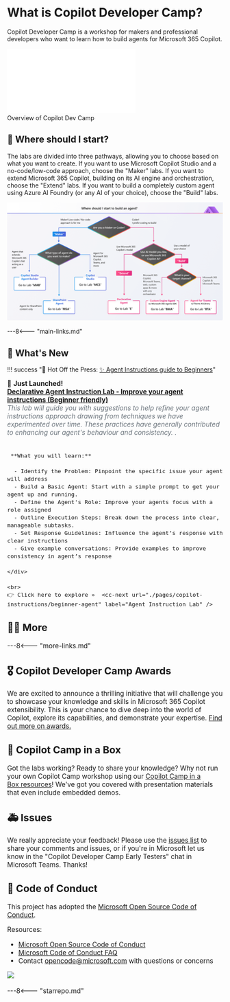 # What is Copilot Developer Camp?

Copilot Developer Camp is a workshop for makers and professional developers who want to learn how to build agents for Microsoft 365 Copilot.

  <div class="video">
      <iframe src="//www.youtube.com/embed/uLYdP4ST7k0" frameborder="0" allowfullscreen></iframe>
      <div>Overview of Copilot Dev Camp</div>
    </div>

## 🧪 Where should I start?

The labs are divided into three pathways, allowing you to choose based on what you want to create. If you want to use Microsoft Copilot Studio and a no-code/low-code approach, choose the "Maker" labs. If you want to extend Microsoft 365 Copilot, building on its AI engine and orchestration, choose the "Extend" labs. If you want to build a completely custom agent using Azure AI Foundry (or any AI of your choice), choose the "Build" labs.

![The labs are divided into three pathways, allowing you to choose based on what you want to create. If you want to use Microsoft Copilot Studio and a no-code/low-code approach, choose the "Maker" labs. If you want to extend Microsoft 365 Copilot, building on its AI engine and orchestration, choose the "Extend" labs. If you want to build a completely custom agent using Azure AI Foundry (or any AI of your choice), choose the "Build" labs.](./assets/images/CopilotCamp-Flow-Chart.png)

---8<--- "main-links.md"

## 🎉 What's New

!!! success "🚀 Hot Off the Press: [✨ Agent Instructions guide to Beginners](./pages/copilot-instructions/beginner-agent)"
    <div style="font-size: 1.1em;">
    📢 **Just Launched!**  <br>
    <strong><a href="./pages/copilot-instructions/beginner-agent">Declarative Agent Instruction Lab - Improve your agent instructions (Beginner friendly)</a></strong>  
    <span style="color: #6c757d;">_This lab will guide you with suggestions to help refine your agent instructions approach drawing from techniques we have experimented over time. These practices have generally contributed to enhancing our agent's behaviour and consistency. ._</span><br><br>

     **What you will learn:**  
  
      - Identify the Problem: Pinpoint the specific issue your agent will address 
      - Build a Basic Agent: Start with a simple prompt to get your agent up and running. 
      - Define the Agent's Role: Improve your agents focus with a role assigned 
      - Outline Execution Steps: Break down the process into clear, manageable subtasks. 
      - Set Response Guidelines: Influence the agent’s response with clear instructions 
      - Give example conversations: Provide examples to improve consistency in agent’s response 

    </div>

    <br>
    👉 Click here to explore »  <cc-next url="./pages/copilot-instructions/beginner-agent" label="Agent Instruction Lab" />



## 🧑‍💻 More

---8<--- "more-links.md"

## 🎖️ Copilot Developer Camp Awards

We are excited to announce a thrilling initiative that will challenge you to showcase your knowledge and skills in Microsoft 365 Copilot extensibility. This is your chance to dive deep into the world of Copilot, explore its capabilities, and demonstrate your expertise. [Find out more on awards.](https://microsoft.github.io/copilot-camp/awards)



## 🎁 Copilot Camp in a Box 

Got the labs working? Ready to share your knowledge? Why not run your own Copilot Camp workshop using our [Copilot Camp in a Box resources](https://microsoft.github.io/copilot-camp/pages/in-a-box/)! We've got you covered with presentation materials that even include embedded demos.



## 🚑 Issues

We really appreciate your feedback! Please use the [issues list](https://github.com/microsoft/copilot-camp/issues) to share your comments and issues, or if you're in Microsoft let us know in the "Copilot Developer Camp Early Testers" chat in Microsoft Teams. Thanks!


## 📜 Code of Conduct

This project has adopted the [Microsoft Open Source Code of Conduct](https://opensource.microsoft.com/codeofconduct/).

Resources:

- [Microsoft Open Source Code of Conduct](https://opensource.microsoft.com/codeofconduct/)
- [Microsoft Code of Conduct FAQ](https://opensource.microsoft.com/codeofconduct/faq/)
- Contact [opencode@microsoft.com](mailto:opencode@microsoft.com) with questions or concerns

<img src="https://m365-visitor-stats.azurewebsites.net/copilot-camp/index" />

---8<--- "starrepo.md"